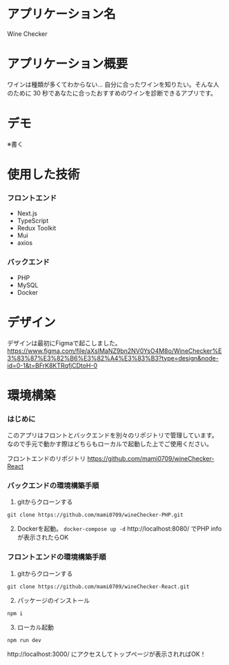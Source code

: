 # アプリケーション名

Wine Checker

# アプリケーション概要

ワインは種類が多くてわからない…
自分に合ったワインを知りたい。そんな人のために 30 秒であなたに合ったおすすめのワインを診断できるアプリです。

# デモ

※書く

# 使用した技術

### フロントエンド

- Next.js
- TypeScript
- Redux Toolkit
- Mui
- axios

### バックエンド

- PHP
- MySQL
- Docker

# デザイン
デザインは最初にFigmaで起こしました。
https://www.figma.com/file/aXsIMaNZ9bn2NV0YsO4M8o/WineChecker%E3%83%87%E3%82%B6%E3%82%A4%E3%83%B3?type=design&node-id=0-1&t=BFrK8KTRqfjCDtoH-0

# 環境構築

### はじめに
このアプリはフロントとバックエンドを別々のリポジトリで管理しています。
なので手元で動かす際はどちらもローカルで起動した上でご使用ください。

フロントエンドのリポジトリ
https://github.com/mami0709/wineChecker-React

### バックエンドの環境構築手順

1. gitからクローンする
```
git clone https://github.com/mami0709/wineChecker-PHP.git
```

2. Dockerを起動。
`docker-compose up -d`
http://localhost:8080/ でPHP infoが表示されたらOK



###  フロントエンドの環境構築手順


1. gitからクローンする
```
git clone https://github.com/mami0709/wineChecker-React.git
```

2. パッケージのインストール
```
npm i
```

3. ローカル起動
```
npm run dev
```
http://localhost:3000/ にアクセスしてトップページが表示されればOK！
